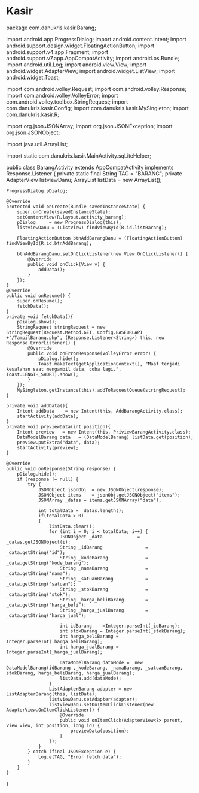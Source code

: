# Kasir
package com.danukris.kasir.Barang;


import android.app.ProgressDialog;
import android.content.Intent;
import android.support.design.widget.FloatingActionButton;
import android.support.v4.app.Fragment;
import android.support.v7.app.AppCompatActivity;
import android.os.Bundle;
import android.util.Log;
import android.view.View;
import android.widget.AdapterView;
import android.widget.ListView;
import android.widget.Toast;

import com.android.volley.Request;
import com.android.volley.Response;
import com.android.volley.VolleyError;
import com.android.volley.toolbox.StringRequest;
import com.danukris.kasir.Config;
import com.danukris.kasir.MySingleton;
import com.danukris.kasir.R;

import org.json.JSONArray;
import org.json.JSONException;
import org.json.JSONObject;

import java.util.ArrayList;

import static com.danukris.kasir.MainActivity.sqLiteHelper;

public class BarangActivity extends AppCompatActivity implements Response.Listener<String> {
    private static final String TAG = "BARANG";
    private AdapterView listviewDanu;
    ArrayList<DataModelBarang> listData = new ArrayList<DataModelBarang>();

    ProgressDialog pDialog;

    @Override
    protected void onCreate(Bundle savedInstanceState) {
        super.onCreate(savedInstanceState);
        setContentView(R.layout.activity_barang);
        pDialog     = new ProgressDialog(this);
        listviewDanu = (ListView) findViewById(R.id.listBarang);

        FloatingActionButton btnAddBarangDanu = (FloatingActionButton) findViewById(R.id.btnAddBarang);

        btnAddBarangDanu.setOnClickListener(new View.OnClickListener() {
            @Override
            public void onClick(View v) {
                addData();
            }
        });
    }
    @Override
    public void onResume() {
        super.onResume();
        fetchData();
    }
    private void fetchData(){
        pDialog.show();
        StringRequest stringRequest = new StringRequest(Request.Method.GET, Config.BASEURLAPI +"/TampilBarang.php", (Response.Listener<String>) this, new Response.ErrorListener() {
            @Override
            public void onErrorResponse(VolleyError error) {
                pDialog.hide();
                Toast.makeText(getApplicationContext(), "Maaf terjadi kesalahan saat mengambil data, coba lagi.", Toast.LENGTH_SHORT).show();
            }
        });
        MySingleton.getInstance(this).addToRequestQueue(stringRequest);
    }

    private void addData(){
        Intent addData    = new Intent(this, AddBarangActivity.class);
        startActivity(addData);
    }
    private void previewData(int position){
        Intent preview   = new Intent(this, PriviewBarangActivity.class);
        DataModelBarang data   = (DataModelBarang) listData.get(position);
        preview.putExtra("data", data);
        startActivity(preview);
    }

    @Override
    public void onResponse(String response) {
        pDialog.hide();
        if (response != null) {
            try {
                JSONObject jsonObj  = new JSONObject(response);
                JSONObject items    = jsonObj.getJSONObject("items");
                JSONArray _datas = items.getJSONArray("data");

                int totalData = _datas.length();
                if(totalData > 0)
                {
                    listData.clear();
                    for (int i = 0; i < totalData; i++) {
                        JSONObject _data             = _datas.getJSONObject(i);
                        String _idBarang                = _data.getString("id");
                        String _kodeBarang              = _data.getString("kode_barang");
                        String _namaBarang              = _data.getString("nama");
                        String _satuanBarang            = _data.getString("satuan");
                        String _stokBarang              = _data.getString("stok");
                        String _harga_beliBarang        = _data.getString("harga_beli");
                        String _harga_jualBarang        = _data.getString("harga_jual");

                        int idBarang    =Integer.parseInt(_idBarang);
                        int stokBarang = Integer.parseInt(_stokBarang);
                        int harga_beliBarang = Integer.parseInt(_harga_beliBarang);
                        int harga_jualBarang = Integer.parseInt(_harga_jualBarang);

                        DataModelBarang dataMode =  new DataModelBarang(idBarang ,_kodeBarang, _namaBarang, _satuanBarang, stokBarang, harga_beliBarang, harga_jualBarang);
                        listData.add(dataMode);
                    }
                    ListAdapterBarang adapter = new ListAdapterBarang(this, listData);
                    listviewDanu.setAdapter(adapter);
                    listviewDanu.setOnItemClickListener(new AdapterView.OnItemClickListener() {
                        @Override
                        public void onItemClick(AdapterView<?> parent, View view, int position, long id) {
                            previewData(position);
                        }
                    });
                }
            } catch (final JSONException e) {
                Log.e(TAG, "Error fetch data");
            }
        }
    }
}
